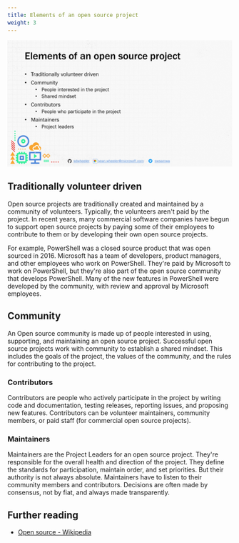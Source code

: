 ```yaml
---
title: Elements of an open source project
weight: 3
---
```

<!-- markdownlint-disable MD041 -->
![Elements of an open source project](./Slide04.PNG)

## Traditionally volunteer driven

Open source projects are traditionally created and maintained by a community of volunteers.
Typically, the volunteers aren't paid by the project. In recent years, many commercial software
companies have begun to support open source projects by paying some of their employees to contribute
to them or by developing their own open source projects.

For example, PowerShell was a closed source product that was open sourced in 2016. Microsoft has a
team of developers, product managers, and other employees who work on PowerShell. They're paid by
Microsoft to work on PowerShell, but they're also part of the open source community that develops
PowerShell. Many of the new features in PowerShell were developed by the community, with review and
approval by Microsoft employees.

## Community

An Open source community is made up of people interested in using, supporting, and maintaining an
open source project. Successful open source projects work with community to establish a shared
mindset. This includes the goals of the project, the values of the community, and the rules for
contributing to the project.

### Contributors

Contributors are people who actively participate in the project by writing code and documentation,
testing releases, reporting issues, and proposing new features. Contributors can be volunteer
maintainers, community members, or paid staff (for commercial open source projects).

### Maintainers

Maintainers are the Project Leaders for an open source project. They're responsible for the overall
health and direction of the project. They define the standards for participation, maintain order,
and set priorities. But their authority is not always absolute. Maintainers have to listen to their
community members and contributors. Decisions are often made by consensus, not by fiat, and always
made transparently.

## Further reading

- [Open source - Wikipedia](https://wikipedia.org/wiki/Open_source)